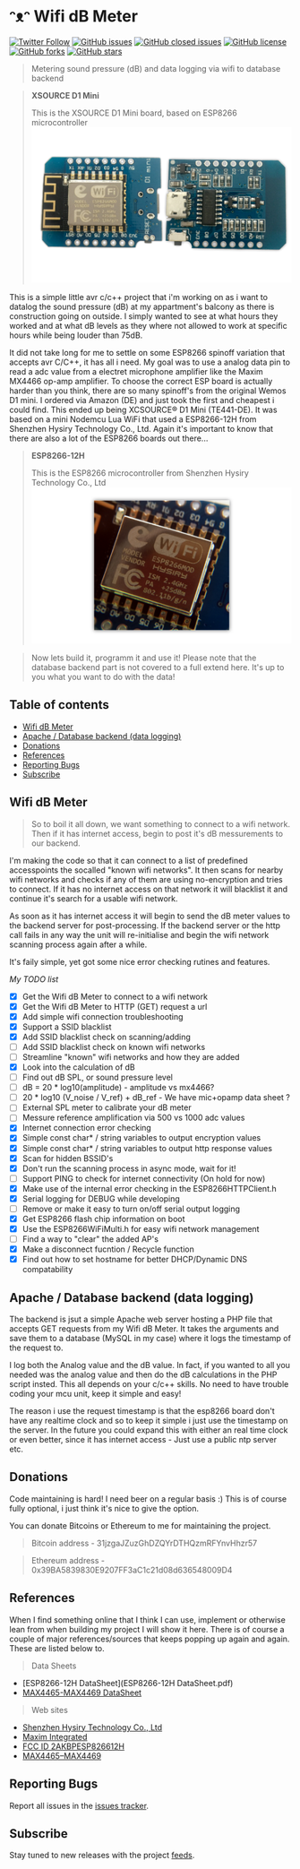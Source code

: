 # ᵔᴥᵔ Wifi dB Meter
[![Twitter Follow](https://img.shields.io/twitter/follow/davidbl.svg?style=social&label=Follow)](https://twitter.com/davidbl) [![GitHub issues](https://img.shields.io/github/issues/kawaiipantsu/wifidbmeter.svg)](https://github.com/kawaiipantsu/wifidbmeter/issues) [![GitHub closed issues](https://img.shields.io/github/issues-closed/kawaiipantsu/wifidbmeter.svg)](https://github.com/kawaiipantsu/wifidbmeter/issues) [![GitHub license](https://img.shields.io/github/license/kawaiipantsu/wifidbmeter.svg)](https://github.com/kawaiipantsu/wifidbmeter/blob/master/LICENSE) [![GitHub forks](https://img.shields.io/github/forks/kawaiipantsu/wifidbmeter.svg)](https://github.com/kawaiipantsu/wifidbmeter/network) [![GitHub stars](https://img.shields.io/github/stars/kawaiipantsu/wifidbmeter.svg)](https://github.com/kawaiipantsu/wifidbmeter/stargazers)
> Metering sound pressure (dB) and data logging via wifi to database backend

> **XSOURCE D1 Mini**
>
> This is the XSOURCE D1 Mini board, based on ESP8266 microcontroller
![XCSOURCE D1 Mini](xsource-d1-mini.png)

This is a simple little avr c/c++ project that i'm working on as i want to datalog the sound pressure (dB) at my appartment's balcony as there is construction going on outside. I simply wanted to see at what hours they worked and at what dB levels as they where not allowed to work at specific hours while being louder than 75dB.

It did not take long for me to settle on some ESP8266 spinoff variation that accepts avr C/C++, it has all i need. My goal was to use a analog data pin to read a adc value from a electret microphone amplifier like the Maxim MX4466 op-amp amplifier. To choose the correct ESP board is actually harder than you think, there are so many spinoff's from the original Wemos D1 mini. I ordered via Amazon (DE) and just took the first and cheapest i could find. This ended up being XCSOURCE® D1 Mini (TE441-DE). It was based on a mini Nodemcu Lua WiFi that used a ESP8266-12H from Shenzhen Hysiry Technology Co., Ltd. Again it's important to know that there are also a lot of the ESP8266 boards out there...

> **ESP8266-12H**
>
> This is the ESP8266 microcontroller from Shenzhen Hysiry Technology Co., Ltd
![ESP8266-12H](esp8266.png)

> Now lets build it, programm it and use it!
> Please note that the database backend part is not covered to a full extend here. It's up to you what you want to do with the data!

## Table of contents

 * [Wifi dB Meter](#wifi-db-meter)
 * [Apache / Database backend (data logging)](#apache--database-backend-data-logging)
 * [Donations](#donations)
 * [References](#references)
 * [Reporting Bugs](#reporting-bugs)
 * [Subscribe](#subscribe)

## Wifi dB Meter

> So to boil it all down, we want something to connect to a wifi network.
> Then if it has internet access, begin to post it's dB messurements to our backend.

I'm making the code so that it can connect to a list of predefined accesspoints the socalled "known wifi networks". It then scans for nearby wifi networks and checks if any of them are using no-encryption and tries to connect. If it has no internet access on that network it will blacklist it and continue it's search for a usable wifi network.

As soon as it has internet access it will begin to send the dB meter values to the backend server for post-processing. If the backend server or the http call fails in any way the unit will re-initialise and begin the wifi network scanning process again after a while.

It's faily simple, yet got some nice error checking rutines and features.

*My TODO list*

- [x] Get the Wifi dB Meter to connect to a wifi network
- [x] Get the Wifi dB Meter to HTTP (GET) request a url
- [x] Add simple wifi connection troubleshooting
- [x] Support a SSID blacklist
- [x] Add SSID blacklist check on scanning/adding
- [ ] Add SSID blacklist check on known wifi networks
- [ ] Streamline "known" wifi networks and how they are added
- [x] Look into the calculation of dB
- [ ] Find out dB SPL, or sound pressure level
- [ ] dB = 20 * log10(amplitude) - amplitude vs mx4466?
- [ ] 20 * log10 (V_noise / V_ref) + dB_ref - We have mic+opamp data sheet ?
- [ ] External SPL meter to calibrate your dB meter
- [ ] Messure reference amplification via 500 vs 1000 adc values
- [x] Internet connection error checking
- [x] Simple const char* / string variables to output encryption values
- [x] Simple const char* / string variables to output http response values
- [x] Scan for hidden BSSID's
- [x] Don't run the scanning process in async mode, wait for it!
- [ ] Support PING to check for internet connectivity (On hold for now)
- [x] Make use of the internal error checking in the ESP8266HTTPClient.h
- [x] Serial logging for DEBUG while developing
- [ ] Remove or make it easy to turn on/off serial output logging
- [x] Get ESP8266 flash chip information on boot
- [x] Use the ESP8266WiFiMulti.h for easy wifi network management
- [ ] Find a way to "clear" the added AP's
- [x] Make a disconnect fucntion / Recycle function
- [x] Find out how to set hostname for better DHCP/Dynamic DNS compatability

## Apache / Database backend (data logging)

The backend is jsut a simple Apache web server hosting a PHP file that accepts GET requests from my Wifi dB Meter. It takes the arguments and save them to a database (MySQL in my case) where it logs the timestamp of the request to.

I log both the Analog value and the dB value. In fact, if you wanted to all you needed was the analog value and then do the dB calculations in the PHP script insted. This all depends on your c/c++ skills. No need to have trouble coding your mcu unit, keep it simple and easy!

The reason i use the request timestamp is that the esp8266 board don't have any realtime clock and so to keep it simple i just use the timestamp on the server. In the future you could expand this with either an real time clock or even better, since it has internet access - Just use a public ntp server etc.

## Donations

Code maintaining is hard! I need beer on a regular basis :)
This is of course fully optional, i just think it's nice to give the option.

You can donate Bitcoins or Ethereum to me for maintaining the project.

> Bitcoin address - 31jzgaJZuzGhDZQYrDTHQzmRFYnvHhzr57

> Ethereum address - 0x39BA5839830E9207FF3aC1c21d08d636548009D4

## References

When I find something online that I think I can use, implement or otherwise lean from when building my project I will show it here. There is of course a couple of major references/sources that keeps popping up again and again. These are listed below to.

> Data Sheets
 * [ESP8266-12H DataSheet](ESP8266-12H DataSheet.pdf)
 * [MAX4465-MAX4469 DataSheet](MAX4465-MAX4469.pdf)

> Web sites
 * [Shenzhen Hysiry Technology Co., Ltd](http://en.hysiry.com)
 * [Maxim Integrated](https://www.maximintegrated.com/)
 * [FCC ID 2AKBPESP826612H](https://fccid.io/2AKBPESP826612H)
 * [MAX4465–MAX4469](https://www.maximintegrated.com/en/products/analog/audio/MAX4466.html)

## Reporting Bugs

Report all issues in the [issues tracker](https://github.com/kawaiipantsu/twitch-stats-bot/issues).

## Subscribe

Stay tuned to new releases with the project [feeds](https://github.com/kawaiipantsu/twitch-stats-bot/releases.atom).
